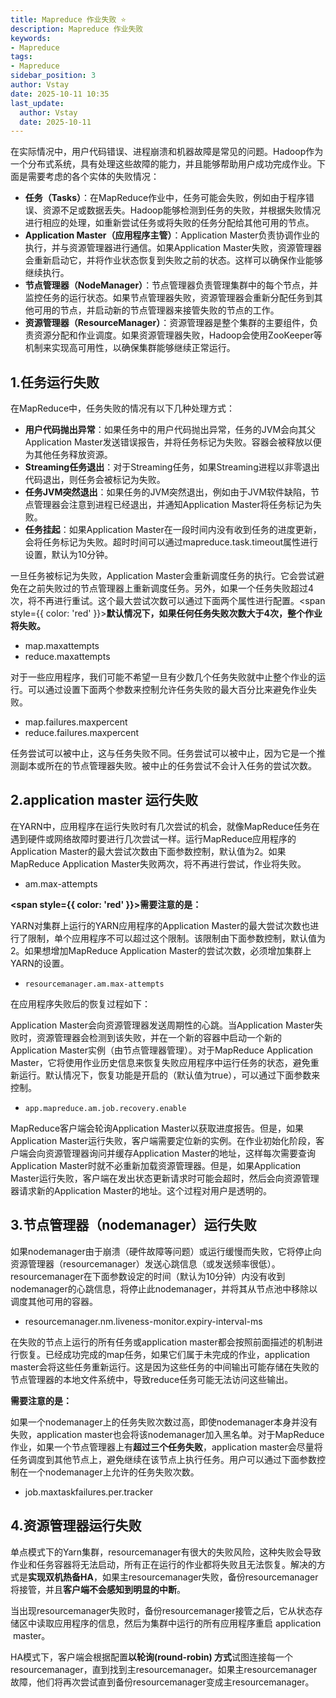 ```yaml
---
title: Mapreduce 作业失败 ⭐️
description: Mapreduce 作业失败
keywords:
- Mapreduce
tags:
- Mapreduce
sidebar_position: 3
author: Vstay
date: 2025-10-11 10:35
last_update:
  author: Vstay
  date: 2025-10-11
---
```


在实际情况中，用户代码错误、进程崩溃和机器故障是常见的问题。Hadoop作为一个分布式系统，具有处理这些故障的能力，并且能够帮助用户成功完成作业。下面是需要考虑的各个实体的失败情况：

*   **任务（Tasks）**：在MapReduce作业中，任务可能会失败，例如由于程序错误、资源不足或数据丢失。Hadoop能够检测到任务的失败，并根据失败情况进行相应的处理，如重新尝试任务或将失败的任务分配给其他可用的节点。
*   **Application Master（应用程序主管）**：Application Master负责协调作业的执行，并与资源管理器进行通信。如果Application Master失败，资源管理器会重新启动它，并将作业状态恢复到失败之前的状态。这样可以确保作业能够继续执行。
*   **节点管理器（NodeManager）**：节点管理器负责管理集群中的每个节点，并监控任务的运行状态。如果节点管理器失败，资源管理器会重新分配任务到其他可用的节点，并启动新的节点管理器来接管失败的节点的工作。
*   **资源管理器（ResourceManager）**：资源管理器是整个集群的主要组件，负责资源分配和作业调度。如果资源管理器失败，Hadoop会使用ZooKeeper等机制来实现高可用性，以确保集群能够继续正常运行。

## 1.**任务运行失败**

在MapReduce中，任务失败的情况有以下几种处理方式：

*   **用户代码抛出异常**：如果任务中的用户代码抛出异常，任务的JVM会向其父Application Master发送错误报告，并将任务标记为失败。容器会被释放以便为其他任务释放资源。
*   **Streaming任务退出**：对于Streaming任务，如果Streaming进程以非零退出代码退出，则任务会被标记为失败。
*   **任务JVM突然退出**：如果任务的JVM突然退出，例如由于JVM软件缺陷，节点管理器会注意到进程已经退出，并通知Application Master将任务标记为失败。
*   **任务挂起**：如果Application Master在一段时间内没有收到任务的进度更新，会将任务标记为失败。超时时间可以通过mapreduce.task.timeout属性进行设置，默认为10分钟。

一旦任务被标记为失败，Application Master会重新调度任务的执行。它会尝试避免在之前失败过的节点管理器上重新调度任务。另外，如果一个任务失败超过4次，将不再进行重试。这个最大尝试次数可以通过下面两个属性进行配置。<span style={{ color: 'red' }}>**默认情况下，如果任何任务失败次数大于4次，整个作业将失败。** </span>

*   map.maxattempts
*   reduce.maxattempts

对于一些应用程序，我们可能不希望一旦有少数几个任务失败就中止整个作业的运行。可以通过设置下面两个参数来控制允许任务失败的最大百分比来避免作业失败。

*   map.failures.maxpercent
*   reduce.failures.maxpercent

任务尝试可以被中止，这与任务失败不同。任务尝试可以被中止，因为它是一个推测副本或所在的节点管理器失败。被中止的任务尝试不会计入任务的尝试次数。

## 2.**application master 运行失败**

在YARN中，应用程序在运行失败时有几次尝试的机会，就像MapReduce任务在遇到硬件或网络故障时要进行几次尝试一样。运行MapReduce应用程序的Application Master的最大尝试次数由下面参数控制，默认值为2。如果MapReduce Application Master失败两次，将不再进行尝试，作业将失败。

*   am.max-attempts

**<span style={{ color: 'red' }}>需要注意的是： </span>**

YARN对集群上运行的YARN应用程序的Application Master的最大尝试次数也进行了限制，单个应用程序不可以超过这个限制。该限制由下面参数控制，默认值为2。如果想增加MapReduce Application Master的尝试次数，必须增加集群上YARN的设置。

*   `resourcemanager.am.max-attempts`

在应用程序失败后的恢复过程如下：

Application Master会向资源管理器发送周期性的心跳。当Application Master失败时，资源管理器会检测到该失败，并在一个新的容器中启动一个新的Application Master实例（由节点管理器管理）。对于MapReduce Application Master，它将使用作业历史信息来恢复失败应用程序中运行任务的状态，避免重新运行。默认情况下，恢复功能是开启的（默认值为true），可以通过下面参数来控制。

*   `app.mapreduce.am.job.recovery.enable`

MapReduce客户端会轮询Application Master以获取进度报告。但是，如果Application Master运行失败，客户端需要定位新的实例。在作业初始化阶段，客户端会向资源管理器询问并缓存Application Master的地址，这样每次需要查询Application Master时就不必重新加载资源管理器。但是，如果Application Master运行失败，客户端在发出状态更新请求时可能会超时，然后会向资源管理器请求新的Application Master的地址。这个过程对用户是透明的。

## 3.**节点管理器（nodemanager）运行失败**

如果nodemanager由于崩溃（硬件故障等问题）或运行缓慢而失败，它将停止向资源管理器（resourcemanager）发送心跳信息（或发送频率很低）。resourcemanager在下面参数设定的时间（默认为10分钟）内没有收到nodemanager的心跳信息，将停止此nodemanager，并将其从节点池中移除以调度其他可用的容器。

*   resourcemanager.nm.liveness-monitor.expiry-interval-ms

在失败的节点上运行的所有任务或application master都会按照前面描述的机制进行恢复。已经成功完成的map任务，如果它们属于未完成的作业，application master会将这些任务重新运行。这是因为这些任务的中间输出可能存储在失败的节点管理器的本地文件系统中，导致reduce任务可能无法访问这些输出。

**需要注意的是：** 

如果一个nodemanager上的任务失败次数过高，即使nodemanager本身并没有失败，application master也会将该nodemanager加入黑名单。对于MapReduce作业，如果一个节点管理器上有**超过三个任务失败**，application master会尽量将任务调度到其他节点上，避免继续在该节点上执行任务。用户可以通过下面参数控制在一个nodemanager上允许的任务失败次数。

*   job.maxtaskfailures.per.tracker

## 4.**资源管理器运行失败**

单点模式下的Yarn集群，resourcemanager有很大的失败风险，这种失败会导致作业和任务容器将无法启动，所有正在运行的作业都将失败且无法恢复。解决的方式是**实现双机热备HA**，如果主resourcemanager失败，备份resourcemanager将接管，并且**客户端不会感知到明显的中断**。

当出现resourcemanager失败时，备份resourcemanager接管之后，它从状态存储区中读取应用程序的信息，然后为集群中运行的所有应用程序重启 application  master。

HA模式下，客户端会根据配置**以轮询(round-robin) 方式**试图连接每一个resourcemanager，直到找到主resourcemanager。如果主resourcemanager故障，他们将再次尝试直到备份resourcemanager变成主resourcemanager。